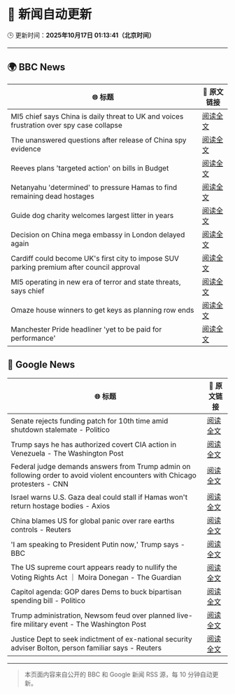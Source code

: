 # 🧠 新闻自动更新

🕒 更新时间：**2025年10月17日 01:13:41（北京时间）**

---

## 🌍 BBC News

| 🌐 标题 | 🔗 原文链接 |
|--------|-------------|
| MI5 chief says China is daily threat to UK and voices frustration over spy case collapse | [阅读全文](https://www.bbc.com/news/articles/c0ex172rxwzo?at_medium=RSS&at_campaign=rss) |
| The unanswered questions after release of China spy evidence | [阅读全文](https://www.bbc.com/news/articles/cp3x55rqdy5o?at_medium=RSS&at_campaign=rss) |
| Reeves plans 'targeted action' on bills in Budget | [阅读全文](https://www.bbc.com/news/articles/c8eykkgdze5o?at_medium=RSS&at_campaign=rss) |
| Netanyahu 'determined' to pressure Hamas to find remaining dead hostages | [阅读全文](https://www.bbc.com/news/articles/c4gkm0243wzo?at_medium=RSS&at_campaign=rss) |
| Guide dog charity welcomes largest litter in years | [阅读全文](https://www.bbc.com/news/articles/c04glp477ygo?at_medium=RSS&at_campaign=rss) |
| Decision on China mega embassy in London delayed again | [阅读全文](https://www.bbc.com/news/articles/cr7mn28drz8o?at_medium=RSS&at_campaign=rss) |
| Cardiff could become UK's first city to impose SUV parking premium after council approval | [阅读全文](https://www.bbc.com/news/articles/c04gpp4w0rdo?at_medium=RSS&at_campaign=rss) |
| MI5 operating in new era of terror and state threats, says chief | [阅读全文](https://www.bbc.com/news/articles/cgr40w2zereo?at_medium=RSS&at_campaign=rss) |
| Omaze house winners to get keys as planning row ends | [阅读全文](https://www.bbc.com/news/articles/c2016p06dpzo?at_medium=RSS&at_campaign=rss) |
| Manchester Pride headliner 'yet to be paid for performance' | [阅读全文](https://www.bbc.com/news/articles/cpq1ddje202o?at_medium=RSS&at_campaign=rss) |

## 📰 Google News

| 🌐 标题 | 🔗 原文链接 |
|--------|-------------|
| Senate rejects funding patch for 10th time amid shutdown stalemate - Politico | [阅读全文](https://news.google.com/rss/articles/CBMizgFBVV95cUxQZUY3Q2ZVVjZrczNkanNjZDBxS1lXVUpuTUhqZTUxUS1IWnZTOXA5N3FQRXNUYzlneGkzT2hMbTVzejNJYXctNk9iM1FWcUxPUldETS13aGJ6THZYdzZPRF84ejJJOFNoWEw5MHF2Yi1STjNkWUZsYnBHYjVKVzFIWnpNUFZrampUbExYTDVIb0dSenVhb0lWaTVhQloxN19IU05WREdPRUdQeFZlbXYtMHRvZzRLR1pPZTdhS1dkTHV5Y3ZSLTZWVmtHa3psUQ?oc=5) |
| Trump says he has authorized covert CIA action in Venezuela - The Washington Post | [阅读全文](https://news.google.com/rss/articles/CBMioAFBVV95cUxOVFYzdDlXSXYtMEEwX3cxWklEMGxXU0diNVFDRHBxLTZ0MXdNUWtvaXdMc2xXc0VyY0pLQ0dGV2xGV3FwU1dqc0JvYXRpOTlOLWxWZ29tc1d1UDNrWTByR0JzSFNiRW45eTBkbS1tUW5wT3BTdjJ2aUJpU1pFRFp6NXB5ckRfMjBuT0RpU1pqY1oyTjVJS0FBU2hFUm5QN2pY?oc=5) |
| Federal judge demands answers from Trump admin on following order to avoid violent encounters with Chicago protesters - CNN | [阅读全文](https://news.google.com/rss/articles/CBMifkFVX3lxTE5VVkpDSEt1SWc0SENLMHVnNENZQ29CZTAxdnNwQ3c5QVFNRmtrTjFHS0tUMS1uZ3RWcTUwZ2QtY2sxWUE1emxCWlB0NVJYTk1zNHppU09PWFEtOC1FSTRULVNhYndCZU1vMU9Tak9nV3I5WkNQZGpxQ1Eza1B0Zw?oc=5) |
| Israel warns U.S. Gaza deal could stall if Hamas won't return hostage bodies - Axios | [阅读全文](https://news.google.com/rss/articles/CBMigwFBVV95cUxQb3dDT1JDRG5rbGxiaERtdktITWwtakpOY2o5Y2FkT2VvRkJfUGh6d3o5d3c5QUowYmNGdU5zTVJFZXhnejQtU21ncS15amZzUEhJMGJaUnR5VkVSUGxCZ0xRR09rLUNBX1JaS1UxaW1vZWg2Mk9QX3Nadm9rNF9IQ1FNSQ?oc=5) |
| China blames US for global panic over rare earths controls - Reuters | [阅读全文](https://news.google.com/rss/articles/CBMimgFBVV95cUxQdzNTaDhDM0N5N3VYYldfZXliaVFSVzQ3NHdzallNMFU5RTJ1ZjlHX1M4b29Nd0ZMX1oxRTc5d1BLU1JnOTN3RDZIM2hjUk8tVExwdXpmVWUwaTItdm0yYVZ5Q0k1dmF0cWo1SG9Wd2Yxb05VSjN3VGR1bmszYkx3a3NYS2JRNGlnUUgyTW1rX0lnYXNPemhnN25B?oc=5) |
| 'I am speaking to President Putin now,' Trump says - BBC | [阅读全文](https://news.google.com/rss/articles/CBMiVEFVX3lxTE9pQTVBcExwU3QyUDQzb1JfZG5xMDQyUjdCTmlMejZYenR3c1FFNkhRR0FMZVpQdlprdjBZdlY2TG5vbzRXbkxBRnV1MmxudTBlQ2NFNg?oc=5) |
| The US supreme court appears ready to nullify the Voting Rights Act ｜ Moira Donegan - The Guardian | [阅读全文](https://news.google.com/rss/articles/CBMijgFBVV95cUxNSmw1MDhqUHlOOU9rQlBkUEdOMWNaaE9QWHJsOW0ybXF0UXhPQzdiMjBYLWhqTG1FRGxMSlJQRFhZMTV3c09rZVg5OUpUVUdQM3B0QXM3bEU4WWV3Y2VZblZwNnNoYVNTb28yRGRFNFh5dnNfTW9ETTRPTlJ2SEtuaHJ0bFY3Ykh4ZmpXZzV3?oc=5) |
| Capitol agenda: GOP dares Dems to buck bipartisan spending bill - Politico | [阅读全文](https://news.google.com/rss/articles/CBMivAFBVV95cUxOSGx2YjhMTTVhc2Vjc0YzTmJJMmk2R2d3SkI4SVFDVmpxbjFCS1BpcEFwcWlCelZhemVUTEt3QTRPTHloNXAwblNGMWpZWkVRRjBTVnJWOGtNdWcxc3BwN1J0clh5VTUtanFIY05Zd1RtWjIwb2xyQkFoNy1PZ1NXZTF3ckRnZHo3M0tCMmstU0phQ3pnTDBhLXpONi1wQmk0NkpGRngySko0cHJ2bkZhcnpNekxObWxZX0pBTA?oc=5) |
| Trump administration, Newsom feud over planned live-fire military event - The Washington Post | [阅读全文](https://news.google.com/rss/articles/CBMijAFBVV95cUxQYzk4dWNqT3VuNGlVM2xLWTE3VEZzd1RzZXVxcXBGTGFQc2FWX0J5NmZKRHZFOGhGZmcxZDladzFvQnMxcUV5cjRIRDE0bm9pOXJ5TGk5Y19manU4UEd0cDVRYmJHNHlOc0JqNkpxc2cwMURVYWR1Uk9pbmpZdzFMTHl6WkJuRWNyOGZRcg?oc=5) |
| Justice Dept to seek indictment of ex-national security adviser Bolton, person familiar says - Reuters | [阅读全文](https://news.google.com/rss/articles/CBMizgFBVV95cUxNT3Fid25wYkNmQUE5SklBUkRUMnBMbk9uQ2VTRUpUZFdETm85cVZfWHJZc0V2dkJlS3M2NFBMbFlNZ3A0cWVHWDdSSkc2cnBMYjhuQWlXTEZCbmJWUHV1Rm1ZSWdGbVd4cmJ1UXRoZDZ1LWl1eDgtNjItODJVQklsTUtJWVNETWJJNG5kUjY2QnBWa1Q5U0l5TndxbG9FMXVCa1VQdzBjQTJlTXY4S2J1ZlRmTHlQNUR6ckNUbjQ0U0lLOTRERVJZV0Y1OUlEQQ?oc=5) |

---
> 本页面内容来自公开的 BBC 和 Google 新闻 RSS 源，每 10 分钟自动更新。